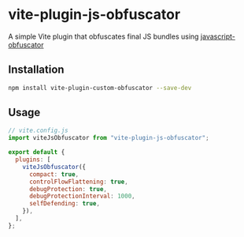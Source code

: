# vite-plugin-js-obfuscator

A simple Vite plugin that obfuscates final JS bundles using [javascript-obfuscator](https://github.com/javascript-obfuscator/javascript-obfuscator)

## Installation

```bash
npm install vite-plugin-custom-obfuscator --save-dev
```

## Usage

```js
// vite.config.js
import viteJsObfuscator from "vite-plugin-js-obfuscator";

export default {
  plugins: [
    viteJsObfuscator({
      compact: true,
      controlFlowFlattening: true,
      debugProtection: true,
      debugProtectionInterval: 1000,
      selfDefending: true,
    }),
  ],
};
```
